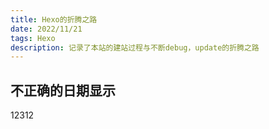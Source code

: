 ```yaml
---
title: Hexo的折腾之路
date: 2022/11/21
tags: Hexo
description: 记录了本站的建站过程与不断debug，update的折腾之路
---
```


## 不正确的日期显示

12312